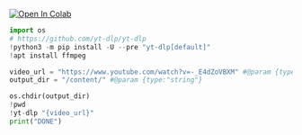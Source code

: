 <a href="https://colab.research.google.com/github/rin2401/youtube/blob/master/download/Download_Youtube.ipynb" target="_parent"><img src="https://colab.research.google.com/assets/colab-badge.svg" alt="Open In Colab"/></a>

```python
import os
# https://github.com/yt-dlp/yt-dlp
!python3 -m pip install -U --pre "yt-dlp[default]"
!apt install ffmpeg

video_url = "https://www.youtube.com/watch?v=-_E4dZoVBXM" #@param {type:"string"}
output_dir = "/content/" #@param {type:"string"}

os.chdir(output_dir)
!pwd
!yt-dlp "{video_url}"
print("DONE")
```
